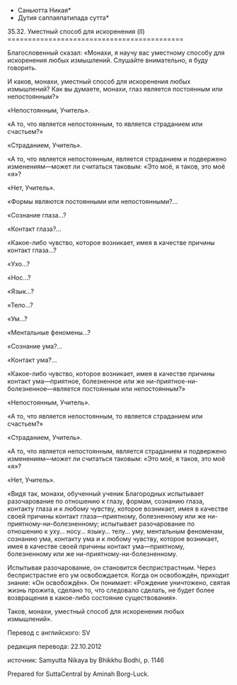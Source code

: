 * Саньютта Никая*
* Дутия саппаяпатипада сутта*

35\.32\. Уместный способ для искоренения \(II\)
\=\=\=\=\=\=\=\=\=\=\=\=\=\=\=\=\=\=\=\=\=\=\=\=\=\=\=\=\=\=\=\=\=\=\=\=\=\=\=\=\=\=\=

Благословенный сказал: «Монахи, я научу вас уместному способу для искоренения любых измышлений\. Слушайте внимательно, я буду говорить\.

И каков, монахи, уместный способ для искоренения любых измышлений? Как вы думаете, монахи, глаз является постоянным или непостоянным?»

«Непостоянным, Учитель»\.

«А то, что является непостоянным, то является страданием или счастьем?»

«Страданием, Учитель»\.

«А то, что является непостоянным, является страданием и подвержено изменениям—может ли считаться таковым: «Это моё, я таков, это моё «я»?

«Нет, Учитель»\.

«Формы являются постоянными или непостоянными?…

«Сознание глаза…?

«Контакт глаза?…

«Какое\-либо чувство, которое возникает, имея в качестве причины контакт глаза…?

«Ухо…?

«Нос…?

«Язык…?

«Тело…?

«Ум…?

«Ментальные феномены…?

«Сознание ума?…

«Контакт ума?…

«Какое\-либо чувство, которое возникает, имея в качестве причины контакт ума—приятное, болезненное или же ни\-приятное\-ни\-болезненное—является постоянным или непостоянным?»

«Непостоянным, Учитель»\.

«А то, что является непостоянным, то является страданием или счастьем?»

«Страданием, Учитель»\.

«А то, что является непостоянным, является страданием и подвержено изменениям—может ли считаться таковым: «Это моё, я таков, это моё «я»?

«Нет, Учитель»\.

«Видя так, монахи, обученный ученик Благородных испытывает разочарование по отношению к глазу, формам, сознанию глаза, контакту глаза и к любому чувству, которое возникает, имея в качестве своей причины контакт глаза—приятному, болезненному или же ни\-приятному\-ни\-болезненному; испытывает разочарование по отношению к уху… носу… языку… телу… уму, ментальным феноменам, сознанию ума, контакту ума и к любому чувству, которое возникает, имея в качестве своей причины контакт ума—приятному, болезненному или же ни\-приятному\-ни\-болезненному\.

Испытывая разочарование, он становится беспристрастным\. Через беспристрастие его ум освобождается\. Когда он освобождён, приходит знание: «Он освобождён»\. Он понимает: «Рождение уничтожено, святая жизнь прожита, сделано то, что следовало сделать, не будет более возвращения в какое\-либо состояние существования»\.

Таков, монахи, уместный способ для искоренения любых измышлений»\.

Перевод с английского: SV

редакция перевода: 22\.10\.2012

источник: Samyutta Nikaya by Bhikkhu Bodhi, p\. 1146

Prepared for SuttaCentral by Aminah Borg\-Luck\.